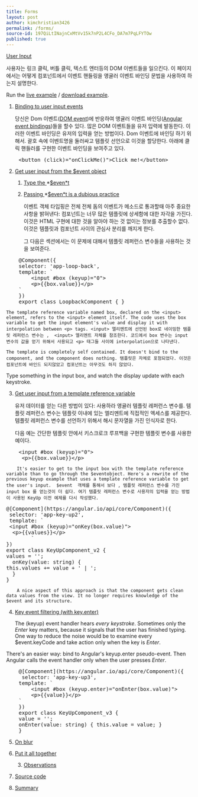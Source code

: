 ```yaml
---
title: Forms
layout: post
author: kimchristian3426
permalink: /forms/
source-id: 197QiLtINajnCxMtVv15k7nP2L4CFo_DA7m7PqLFYTOw
published: true
---
```

[User Input](https://angular.io/guide/user-input#user-input)

사용자는 링크 클릭, 버틀 클릭, 텍스트 엔터등의 DOM 이벤트들을 일으킨다. 이 페이지에서는 어떻게 컴포넌트에서 이벤트 핸들링을 앵귤러 이벤트 바인딩 문법을 사용하여 하는지 설명한다.

Run the [live example](https://angular.io/generated/live-examples/user-input/stackblitz.html) / [download example](https://angular.io/generated/zips/user-input/user-input.zip).

1. [Binding to user input events](https://angular.io/guide/user-input#binding-to-user-input-events)

	당신은 Dom 이벤트([DOM event](https://developer.mozilla.org/en-US/docs/Web/Events))에 반응하여 앵귤러 이벤트 바인딩([Angular event bindings](https://angular.io/guide/template-syntax#event-binding))들을 할수 있다. 많은 DOM 이벤트들을 유저 입력에 발동한다. 이러한 이벤트 바인딩은 유저의 입력을 얻는 방법이다. Dom 이벤트에 바인딩 하기 위해서. 괄호 속에 이벤트명을 둘러싸고 템플릿 선언으로 이것을 할당한다. 아래에 클릭 핸들러를 구현한 이벤트 바인딩을 보여주고 있다.

<pre>
	&lt;button (click)="onClickMe()"&gt;Click me!&lt;/button&gt;
</pre>

	

2. [Get user input from the $event object](https://angular.io/guide/user-input#get-user-input-from-the-event-object)

    1. [Type the ](https://angular.io/guide/user-input#type-the-event)*[$even*t](https://angular.io/guide/user-input#type-the-event)

    2. [Passing ](https://angular.io/guide/user-input#passing-event-is-a-dubious-practice)*[$even*t](https://angular.io/guide/user-input#passing-event-is-a-dubious-practice)[ is a dubious practice](https://angular.io/guide/user-input#passing-event-is-a-dubious-practice)

		이벤트 객체 타입핑은 전체 전체 돔의 이벤트가 메소드로 통과할때 아주 중요한 사항을 밝혀낸다: 컴포넌트는 너무 많은 템플릿에 상세함에 대한 자각을 가진다. 이것은 HTML 구현에 대한 것을 알아야 하는 것 없이는 정보를 추출할수 없다. 이것은 템플릿과 컴포넌트 사이의 관심사 분리를 깨지게 한다.

		그 다음은 섹션에서는 이 문제에 대해서 템플릿 레퍼런스 변수들을 사용하는 것을 보여준다.

<pre>
	@Component({
  	selector: 'app-loop-back',
  	template: `
    	&lt;input #box (keyup)="0"&gt;
    	&lt;p&gt;{{box.value}}&lt;/p&gt;
  	`
	})
	export class LoopbackComponent { }
</pre>

	

	The template reference variable named box, declared on the <input> element, refers to the <input> element itself. The code uses the box variable to get the input element's value and display it with interpolation between <p> tags. <input> 엘리멘트에 선언된 box로 네이밍한 템플릿 레퍼런스 변수는 ,  <input> 엘리멘트 자체를 참조한다. 코드에서 box 변수는 input 변수의 값을 얻기 위해서 사용되고 <p> 태그들 사이에 interpolation으로 나타낸다.	The template is completely self contained. It doesn't bind to the component, and the component does nothing. 템플릿은 자체로 포험되었다. 이것은 컴포넌트에 바인드 되지않았고 컴포넌트는 아무것도 하지 않았다.Type something in the input box, and watch the display update with each keystroke.

3. [Get user input from a template reference variable](https://angular.io/guide/user-input#get-user-input-from-a-template-reference-variable)

	유저 데이터를 얻는 다른 방법이 있다: 사용하라 앵귤러 템플릿 레퍼런스 변수를. 템플릿 레퍼런스 변수는 템플릿 이내에 있는 엘리멘트에 직접적인 엑세스를 제공한다. 템플릿 레퍼런스 변수를 선언하기 위해서 해시 문자열을 가진 인식자로 한다. 

	다음 예는 간단한 템플릿 안에서 키스크로크 루프백을 구현한 템플릿 변수를 사용한 예이다.

<pre>
	&lt;input #box (keyup)="0"&gt;	 &lt;p&gt;{{box.value}}&lt;/p&gt;
</pre>

	

		It's easier to get to the input box with the template reference variable than to go through the $eventobject. Here's a rewrite of the previous keyup example that uses a template reference variable to get the user's input.  $event  객체를 통해서 보다 , 템플릿 레퍼런스 변수를 가진 input box 를 얻는것이 더 쉽다. 여기 템플릿 레퍼런스 변수로 사용자의 입력을 얻는 방법이 사용된 KeyUp 이전 예제를 다시 작성했다.

<pre>
@[Component](https://angular.io/api/core/Component)({ selector: 'app-key-up2', template: ` &lt;input #box (keyup)="onKey(box.value)"&gt;  &lt;p&gt;{{values}}&lt;/p&gt;  		`})export class KeyUpComponent_v2 {values = '';  onKey(value: string) {this.values += value + ' | ';  }}
</pre>

		A nice aspect of this approach is that the component gets clean data values from the view. It no longer requires knowledge of the $event and its structure.

4. [Key event filtering (with ](https://angular.io/guide/user-input#key-event-filtering-with-keyenter)[key.enter](https://angular.io/guide/user-input#key-event-filtering-with-keyenter)[)](https://angular.io/guide/user-input#key-event-filtering-with-keyenter)

	The (keyup) event handler hears *every keystroke*. Sometimes only the *Enter* key matters, because it signals that the user has finished typing. One way to reduce the noise would be to examine every $event.keyCode and take action only when the key is *Enter*.

There's an easier way: bind to Angular's keyup.enter pseudo-event. Then Angular calls the event handler only when the user presses *Enter*.

<pre>
	@[Component](https://angular.io/api/core/Component)({ 	 selector: 'app-key-up3',  	template: `    	&lt;input #box (keyup.enter)="onEnter(box.value)"&gt;    	&lt;p&gt;{{value}}&lt;/p&gt;  	`	})	export class KeyUpComponent_v3 {  	value = '';  	onEnter(value: string) { this.value = value; }	}
</pre>

5. [On blur](https://angular.io/guide/user-input#on-blur)

6. [Put it all together](https://angular.io/guide/user-input#put-it-all-together)

    3. [Observations](https://angular.io/guide/user-input#observations)

7. [Source code](https://angular.io/guide/user-input#source-code)

8. [Summary](https://angular.io/guide/user-input#summary)

